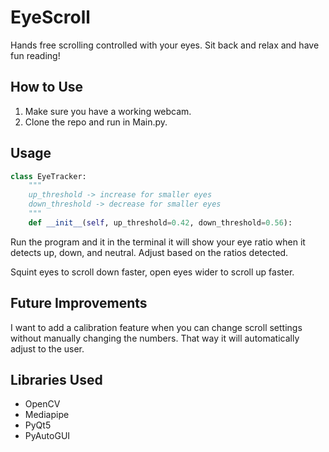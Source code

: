 # EyeScroll

Hands free scrolling controlled with your eyes. Sit back and relax and have fun reading!

## How to Use

1. Make sure you have a working webcam. 
2. Clone the repo and run in Main.py. 

## Usage

```python
class EyeTracker:
    """
    up_threshold -> increase for smaller eyes
    down_threshold -> decrease for smaller eyes
    """
    def __init__(self, up_threshold=0.42, down_threshold=0.56):
```
Run the program and it in the terminal it will show your eye ratio when it detects up, down, and neutral. Adjust based on the ratios detected.

Squint eyes to scroll down faster, open eyes wider to scroll up faster. 

## Future Improvements

I want to add a calibration feature when you can change scroll settings without manually changing the numbers. That way it will automatically adjust to the user.

## Libraries Used

- OpenCV
- Mediapipe
- PyQt5
- PyAutoGUI

